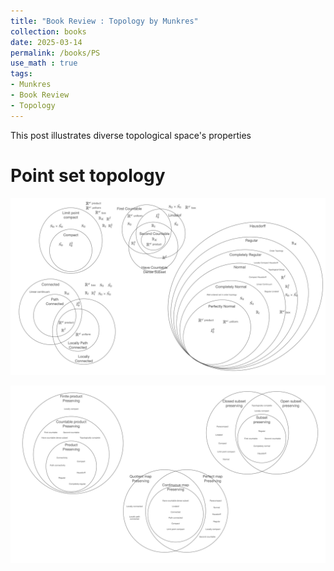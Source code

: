 ```yaml
---
title: "Book Review : Topology by Munkres"
collection: books
date: 2025-03-14
permalink: /books/PS
use_math : true
tags:
- Munkres
- Book Review
- Topology
---
```


This post illustrates diverse topological space's properties

# Point set topology 

![Point set topology](../Point_Set_Topology.jpeg)

![Point set topology2](../Point_Set_Topology2.jpeg)